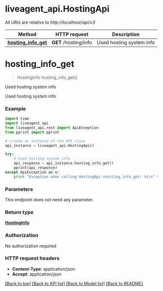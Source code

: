 # liveagent_api.HostingApi

All URIs are relative to *http://localhost/api/v3*

Method | HTTP request | Description
------------- | ------------- | -------------
[**hosting_info_get**](HostingApi.md#hosting_info_get) | **GET** /hosting/info | Used hosting system info


# **hosting_info_get**
> HostingInfo hosting_info_get()

Used hosting system info

Used hosting system info

### Example 
```python
import time
import liveagent_api
from liveagent_api.rest import ApiException
from pprint import pprint

# create an instance of the API class
api_instance = liveagent_api.HostingApi()

try: 
    # Used hosting system info
    api_response = api_instance.hosting_info_get()
    pprint(api_response)
except ApiException as e:
    print "Exception when calling HostingApi->hosting_info_get: %s\n" % e
```

### Parameters
This endpoint does not need any parameter.

### Return type

[**HostingInfo**](HostingInfo.md)

### Authorization

No authorization required

### HTTP request headers

 - **Content-Type**: application/json
 - **Accept**: application/json

[[Back to top]](#) [[Back to API list]](../README.md#documentation-for-api-endpoints) [[Back to Model list]](../README.md#documentation-for-models) [[Back to README]](../README.md)

